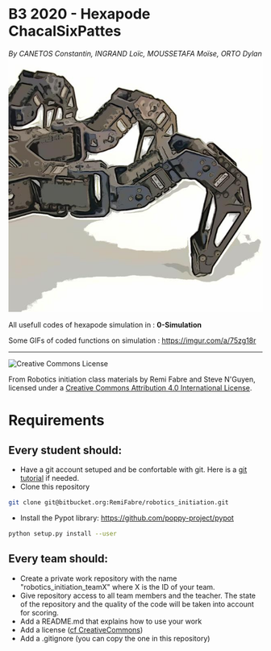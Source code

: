 # B3 2020 - Hexapode ChacalSixPattes
_By CANETOS Constantin, INGRAND Loïc, MOUSSETAFA Moïse,	ORTO Dylan_
![Screenshot](title.jpg) 

All usefull codes of hexapode simulation in : **0-Simulation**

Some GIFs of coded functions on simulation : 
https://imgur.com/a/75zg18r

---

![Creative Commons License](https://i.creativecommons.org/l/by/4.0/88x31.png)

From Robotics initiation class materials by Remi Fabre and Steve N'Guyen, licensed under a [Creative Commons Attribution 4.0 International License](https://creativecommons.org/licenses/by/4.0/).

# Requirements

## Every student should:

- Have a git account setuped and be confortable with git. Here is a [git tutorial](https://www.atlassian.com/git/tutorials/setting-up-a-repository) if needed.
- Clone this repository
```bash
git clone git@bitbucket.org:RemiFabre/robotics_initiation.git
```
- Install the Pypot library: https://github.com/poppy-project/pypot
```bash
python setup.py install --user
```

## Every team should:

- Create a private work repository with the name "robotics_initiation_teamX" where X is the ID of your team.
- Give repository access to all team members and the teacher. The state of the repository and the quality of the code will be taken into account for scoring.
- Add a README.md that explains how to use your work 
- Add a license ([cf CreativeCommons](https://creativecommons.org/choose/))
- Add a .gitignore (you can copy the one in this repository)
